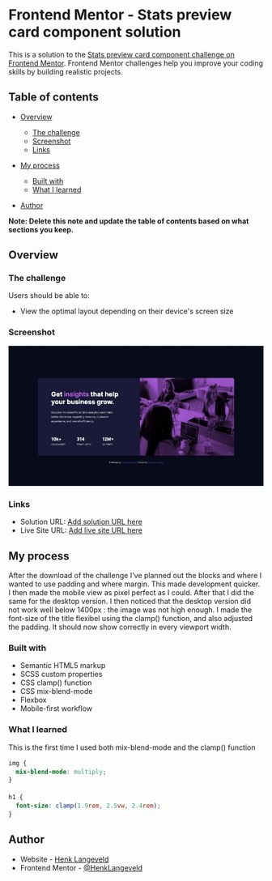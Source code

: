 # Frontend Mentor - Stats preview card component solution

This is a solution to the [Stats preview card component challenge on Frontend Mentor](https://www.frontendmentor.io/challenges/stats-preview-card-component-8JqbgoU62). Frontend Mentor challenges help you improve your coding skills by building realistic projects.

## Table of contents

- [Overview](#overview)
  - [The challenge](#the-challenge)
  - [Screenshot](#screenshot)
  - [Links](#links)
- [My process](#my-process)

  - [Built with](#built-with)
  - [What I learned](#what-i-learned)

- [Author](#author)

**Note: Delete this note and update the table of contents based on what sections you keep.**

## Overview

### The challenge

Users should be able to:

- View the optimal layout depending on their device's screen size

### Screenshot

![](./images/stats-preview-solution-800w.jpg)

### Links

- Solution URL: [Add solution URL here](https://github.com/HenkLangeveld/fm-stats-preview-card)
- Live Site URL: [Add live site URL here](https://frontend-mentor-stats-preview-card-by-henk.netlify.app/)

## My process

After the download of the challenge I've planned out the blocks and where I wanted to use padding and where margin. This made development quicker. I then made the mobile view as pixel perfect as I could. After that I did the same for the desktop version.
I then noticed that the desktop version did not work well below 1400px : the image was not high enough. I made the font-size of the title flexibel using the clamp() function, and also adjusted the padding. It should now show correctly in every viewport width.

### Built with

- Semantic HTML5 markup
- SCSS custom properties
- CSS clamp() function
- CSS mix-blend-mode
- Flexbox
- Mobile-first workflow

### What I learned

This is the first time I used both mix-blend-mode and the clamp() function

```css
img {
  mix-blend-mode: multiply;
}

h1 {
  font-size: clamp(1.9rem, 2.5vw, 2.4rem);
}
```

## Author

- Website - [Henk Langeveld](https://www.henklangeveld.com/)
- Frontend Mentor - [@HenkLangeveld](https://www.frontendmentor.io/profile/HenkLangeveld)

